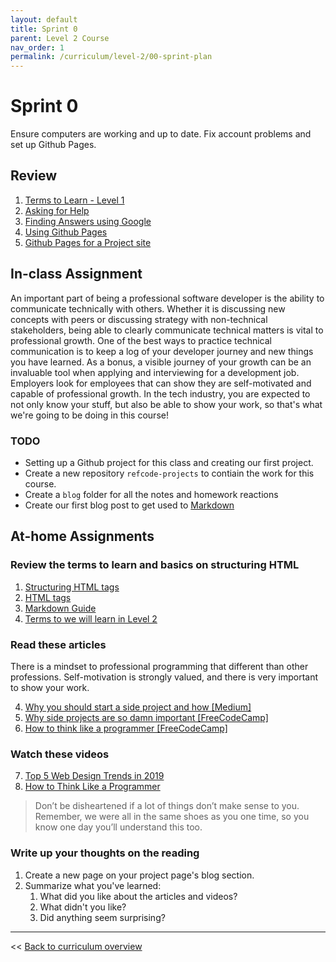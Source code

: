 ```yaml
---
layout: default
title: Sprint 0
parent: Level 2 Course
nav_order: 1
permalink: /curriculum/level-2/00-sprint-plan
---
```



# Sprint 0
Ensure computers are working and up to date. Fix account problems and set up Github Pages.

## Review
1. [Terms to Learn - Level 1](../../modules/terms-to-learn/level-1)
2. [Asking for Help](../../modules/asking-for-help)
3. [Finding Answers using Google](../../modules/finding-answers-using-google)
4. [Using Github Pages](../../modules/using-github-pages)
5. [Github Pages for a Project site](https://pages.github.com/)


## In-class Assignment
An important part of being a professional software developer is the ability to communicate technically with others. Whether it is discussing new concepts with peers or discussing strategy with non-technical stakeholders, being able to clearly communicate technical matters is vital to professional growth. One of the best ways to practice technical communication is to keep a log of your developer journey and new things you have learned. As a bonus, a visible journey of your growth can be an invaluable tool when applying and interviewing for a development job. Employers look for employees that can show they are self-motivated and capable of professional growth. In the tech industry, you are expected to not only know your stuff, but also be able to show your work, so that's what we're going to be doing in this course!

### TODO
* Setting up a Github project for this class and creating our first project.
* Create a new repository `refcode-projects` to contiain the work for this course.
* Create a `blog` folder for all the notes and homework reactions
* Create our first blog post to get used to [Markdown](https://guides.github.com/features/mastering-markdown/)

## At-home Assignments
### Review the terms to learn and basics on structuring HTML
1. [Structuring HTML tags](../../modules/structuring-html-pages)
2. [HTML tags](../../modules/using-html-tags)
3. [Markdown Guide](https://guides.github.com/features/mastering-markdown/)
4. [Terms to we will learn in Level 2](../../modules/terms-to-learn/level-2)

### Read these articles
There is a mindset to professional programming that different than other professions. Self-motivation is strongly valued, and there is very important to show your work.

4. [Why you should start a side project and how [Medium]](https://medium.com/ideas-at-igenius/why-you-should-start-a-side-project-and-how-8e63a33187e5)
5. [Why side projects are so damn important [FreeCodeCamp]](https://www.freecodecamp.org/news/why-side-projects-are-so-damn-important-239ba37209e/)
6. [How to think like a programmer [FreeCodeCamp]](https://www.freecodecamp.org/news/how-to-think-like-a-programmer-lessons-in-problem-solving-d1d8bf1de7d2/)

### Watch these videos
7. [Top 5 Web Design Trends in 2019](https://www.youtube.com/watch?v=fzwOBOjSto8)
8. [How to Think Like a Programmer](https://www.youtube.com/watch?v=rWMuEIcdJP4)

> Don’t be disheartened if a lot of things don’t make sense to you. Remember, we were all in the same shoes as you one time, so you know one day you’ll understand this too.

### Write up your thoughts on the reading
1. Create a new page on your project page's blog section.
2. Summarize what you've learned:
   1. What did you like about the articles and videos?
   2. What didn't you like?
   3. Did anything seem surprising?

---
<< [Back to curriculum overview](../level-2)
